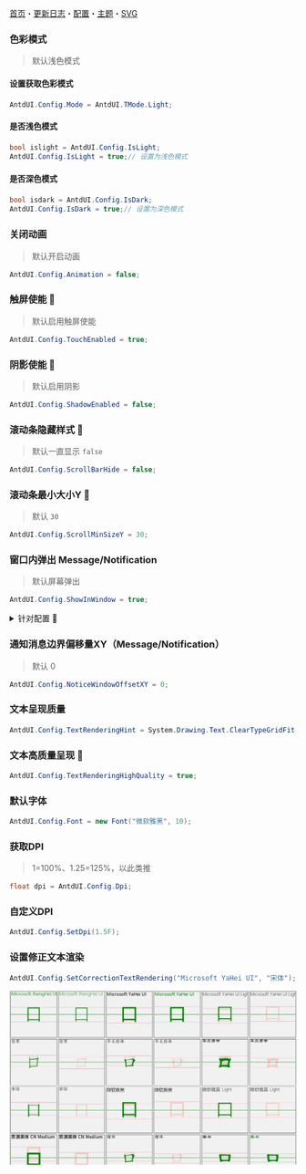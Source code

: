 ﻿[首页](Home.md)・[更新日志](UpdateLog.md)・[配置](Config.md)・[主题](Theme.md)・[SVG](SVG.md)

### 色彩模式

> 默认浅色模式

#### 设置获取色彩模式

``` csharp
AntdUI.Config.Mode = AntdUI.TMode.Light;
```

#### 是否浅色模式

``` csharp
bool islight = AntdUI.Config.IsLight;
AntdUI.Config.IsLight = true;// 设置为浅色模式
```

#### 是否深色模式

``` csharp
bool isdark = AntdUI.Config.IsDark;
AntdUI.Config.IsDark = true;// 设置为深色模式
```

### 关闭动画

> 默认开启动画

``` csharp
AntdUI.Config.Animation = false;
```

### 触屏使能 🔴

> 默认启用触屏使能

``` csharp
AntdUI.Config.TouchEnabled = true;
```

### 阴影使能 🔴

> 默认启用阴影

``` csharp
AntdUI.Config.ShadowEnabled = false;
```

### 滚动条隐藏样式 🔴

> 默认一直显示 `false`

``` csharp
AntdUI.Config.ScrollBarHide = false;
```

### 滚动条最小大小Y 🔴

> 默认 `30`

``` csharp
AntdUI.Config.ScrollMinSizeY = 30;
```

### 窗口内弹出 Message/Notification

> 默认屏幕弹出

``` csharp
AntdUI.Config.ShowInWindow = true;
```

<details>
<summary>针对配置 🔴</summary>

> 弹出是否在窗口里而不是在系统里（Message）
``` csharp
AntdUI.Config.ShowInWindowByMessage = true;
```

> 弹出是否在窗口里而不是在系统里（Notification）
``` csharp
AntdUI.Config.ShowInWindowByNotification = true;
```

</details>

### 通知消息边界偏移量XY（Message/Notification）

> 默认 0

``` csharp
AntdUI.Config.NoticeWindowOffsetXY = 0;
```

### 文本呈现质量

``` csharp
AntdUI.Config.TextRenderingHint = System.Drawing.Text.ClearTypeGridFit;
```

### 文本高质量呈现 🔴

``` csharp
AntdUI.Config.TextRenderingHighQuality = true;
```

### 默认字体

``` csharp
AntdUI.Config.Font = new Font("微软雅黑", 10);
```

### 获取DPI

> 1=100%、1.25=125%，以此类推

``` csharp
float dpi = AntdUI.Config.Dpi;
```

### 自定义DPI

``` csharp
AntdUI.Config.SetDpi(1.5F);
```

### 设置修正文本渲染

``` csharp
AntdUI.Config.SetCorrectionTextRendering("Microsoft YaHei UI", "宋体"); //需要修正的字体列表
```

![CorrectionTextRendering](Img/CorrectionTextRendering.jpg)